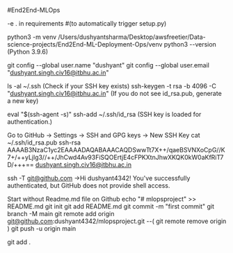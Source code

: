 #End2End-MLOps

-e . in requirements #(to automatically trigger setup.py)

python3 -m venv /Users/dushyantsharma/Desktop/awsfreetier/Data-science-projects/End2End-ML-Deployment-Ops/venv
python3 --version (Python 3.9.6)


git config --global user.name "dushyant"
git config --global user.email "dushyant.singh.civ16@itbhu.ac.in"


ls -al ~/.ssh (Check if your SSH key exists)
ssh-keygen -t rsa -b 4096 -C "dushyant.singh.civ16@itbhu.ac.in" (If you do not see id_rsa.pub, generate a new key)

eval "$(ssh-agent -s)"
ssh-add ~/.ssh/id_rsa (SSH key is loaded for authentication.)


Go to GitHub → Settings → SSH and GPG keys → New SSH Key
cat ~/.ssh/id_rsa.pub 
ssh-rsa AAAAB3NzaC1yc2EAAAADAQABAAACAQDSwwTt7X++/qaeBSVNXoCpG//K7+/++yLjlg3//++/JhCwd4Av93FiSQOErtjE4cFPKXtnJhwXKQK0kW0aKfRiT7D/+++== dushyant.singh.civ16@itbhu.ac.in

ssh -T git@github.com ->Hi dushyant4342! You've successfully authenticated, but GitHub does not provide shell access.


Start without Readme.md file on Github 
echo "# mlopsproject" >> README.md
git init
git add README.md
git commit -m "first commit"
git branch -M main
git remote add origin git@github.com:dushyant4342/mlopsproject.git   --( git remote remove origin    )
git push -u origin main

git add .
